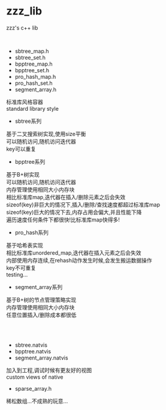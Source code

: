 # zzz_lib
zzz's c++ lib  

<br/>

* sbtree_map.h
* sbtree_set.h
* bpptree_map.h
* bpptree_set.h
* pro_hash_map.h
* pro_hash_set.h
* segment_array.h

标准库风格容器<br/>
standard library style<br/>

* sbtree系列

基于二叉搜索树实现,使用size平衡<br/>
可以随机访问,随机访问迭代器<br/>
key可以重复<br/>

* bpptree系列

基于B+树实现<br/>
可以随机访问,随机访问迭代器<br/>
内存管理使用相同大小内存块<br/>
相比标准库map,迭代器在插入/删除元素之后会失效<br/>
sizeof(key)非巨大的情况下,插入/删除/查找速度都超过标准库map<br/>
sizeof(key)巨大的情况下去,内存占用会偏大,并且性能下降<br/>
遍历速度任何条件下都很快!比标准库map快得多!<br/>

* pro_hash系列

基于哈希表实现<br/>
相比标准库unordered_map,迭代器在插入元素之后会失效<br/>
内部使用内存连续,在rehash动作发生时候,会发生搬运数据操作<br/>
key不可重复<br/>
testing...<br/>

* segment_array系列

基于B+树的节点管理策略实现<br/>
内存管理使用相同大小内存块<br/>
任意位置插入/删除成本都很低<br/>

<br/>
<br/>

* sbtree.natvis
* bpptree.natvis
* segment_array.natvis

加入到工程,调试时候有更友好的视图<br/>
custom views of native<br/>

* sparse_array.h

稀松数组...不成熟的玩意...<br/>